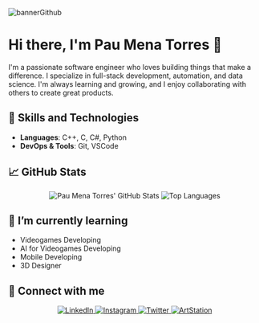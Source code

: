 ![bannerGithub](https://github.com/user-attachments/assets/c157b95c-6fd4-4b78-9ece-7e2e0344428f)

# Hi there, I'm Pau Mena Torres 👋

I'm a passionate software engineer who loves building things that make a difference. I specialize in full-stack development, automation, and data science. I'm always learning and growing, and I enjoy collaborating with others to create great products.

## 🔧 Skills and Technologies

- **Languages**: C++, C, C#, Python
- **DevOps & Tools**: Git, VSCode

## 📈 GitHub Stats

<div align="center">
    <img src="https://github-readme-stats.vercel.app/api?username=PauMenaTorres&show_icons=true&hide_title=true&hide=prs&count_private=true&include_all_commits=true&hide_border=true&theme=radical" alt="Pau Mena Torres' GitHub Stats">
    <img src="https://github-readme-stats.vercel.app/api/top-langs/?username=PauMenaTorres&layout=compact&hide_border=true&theme=radical" alt="Top Languages">
</div>

## 🌱 I’m currently learning

- Videogames Developing
- AI for Videogames Developing
- Mobile Developing
- 3D Designer

## 🤝 Connect with me

<div align="center">
    <a href="https://www.linkedin.com/in/pau-mena-torres-a884232a0" target="_blank" style="border: none;">
        <img src="https://img.shields.io/badge/LinkedIn-%230077B5.svg?&style=flat-square&logo=linkedin&logoColor=white" alt="LinkedIn" style="border: none;">
    </a>
    <a href="https://www.instagram.com/paumt128" target="_blank" style="border: none;">
        <img src="https://img.shields.io/badge/Instagram-%23E4405F.svg?&style=flat-square&logo=instagram&logoColor=white" alt="Instagram" style="border: none;">
    </a>
    <a href="https://twitter.com/tu_usuario" target="_blank" style="border: none;">
        <img src="https://img.shields.io/badge/Twitter-%231DA1F2.svg?&style=flat-square&logo=twitter&logoColor=white" alt="Twitter" style="border: none;">
    </a>
    <a href="https://www.artstation.com/tu_usuario" target="_blank" style="border: none;">
        <img src="https://img.shields.io/badge/ArtStation-%233C3C3C.svg?&style=flat-square&logo=artstation&logoColor=white" alt="ArtStation" style="border: none;">
    </a>
</div>



